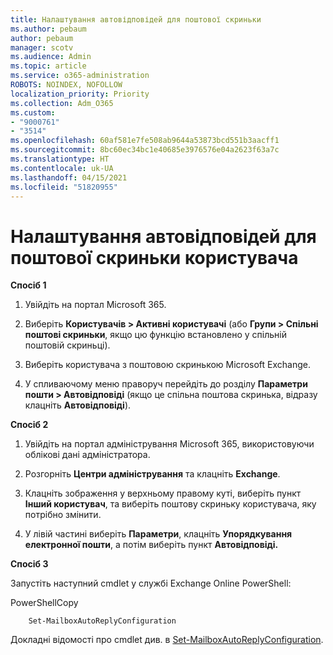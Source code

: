 ```yaml
---
title: Налаштування автовідповідей для поштової скриньки
ms.author: pebaum
author: pebaum
manager: scotv
ms.audience: Admin
ms.topic: article
ms.service: o365-administration
ROBOTS: NOINDEX, NOFOLLOW
localization_priority: Priority
ms.collection: Adm_O365
ms.custom:
- "9000761"
- "3514"
ms.openlocfilehash: 60af581e7fe508ab9644a53873bcd551b3aacff1
ms.sourcegitcommit: 8bc60ec34bc1e40685e3976576e04a2623f63a7c
ms.translationtype: HT
ms.contentlocale: uk-UA
ms.lasthandoff: 04/15/2021
ms.locfileid: "51820955"
---
```

# <a name="set-auto-replies-for-a-users-mailbox"></a>Налаштування автовідповідей для поштової скриньки користувача

**Спосіб 1**

1. Увійдіть на портал Microsoft 365.

2. Виберіть **Користувачів > Активні користувачі** (або **Групи > Спільні поштові скриньки**, якщо цю функцію встановлено у спільній поштовій скриньці).

3. Виберіть користувача з поштовою скринькою Microsoft Exchange.

4. У спливаючому меню праворуч перейдіть до розділу **Параметри пошти > Автовідповіді** (якщо це спільна поштова скринька, відразу клацніть **Автовідповіді**).

**Спосіб 2**

1. Увійдіть на портал адміністрування Microsoft 365, використовуючи облікові дані адміністратора.

2. Розгорніть **Центри адміністрування** та клацніть **Exchange**.

3. Клацніть зображення у верхньому правому куті, виберіть пункт **Інший користувач**, та виберіть поштову скриньку користувача, яку потрібно змінити.

4. У лівій частині виберіть **Параметри**, клацніть **Упорядкування електронної пошти**, а потім виберіть пункт **Автовідповіді.**

**Спосіб 3**

Запустіть наступний cmdlet у службі Exchange Online PowerShell:

PowerShellCopy

```
    Set-MailboxAutoReplyConfiguration
```

Докладні відомості про cmdlet див. в [Set-MailboxAutoReplyConfiguration](https://docs.microsoft.com/powershell/module/exchange/mailboxes/set-mailboxautoreplyconfiguration).
